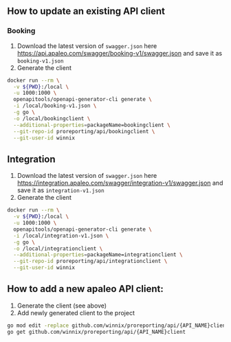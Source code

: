 ## How to update an existing API client

### Booking

1. Download the latest version of `swagger.json` here https://api.apaleo.com/swagger/booking-v1/swagger.json and save it as `booking-v1.json`
2. Generate the client

```bash
docker run --rm \
  -v ${PWD}:/local \
  -u 1000:1000 \
  openapitools/openapi-generator-cli generate \
  -i /local/booking-v1.json \
  -g go \
  -o /local/bookingclient \
  --additional-properties=packageName=bookingclient \
  --git-repo-id proreporting/api/bookingclient \
  --git-user-id winnix
```

## Integration

1. Download the latest version of `swagger.json` here https://integration.apaleo.com/swagger/integration-v1/swagger.json and save it as `integration-v1.json`
2. Generate the client

```bash
docker run --rm \
  -v ${PWD}:/local \
  -u 1000:1000 \
  openapitools/openapi-generator-cli generate \
  -i /local/integration-v1.json \
  -g go \
  -o /local/integrationclient \
  --additional-properties=packageName=integrationclient \
  --git-repo-id proreporting/api/integrationclient \
  --git-user-id winnix
```

## How to add a new apaleo API client:

1. Generate the client (see above)
2. Add newly generated client to the project

```bash
go mod edit -replace github.com/winnix/proreporting/api/{API_NAME}client=./clients/{API_NAME}client
go get github.com/winnix/proreporting/api/{API_NAME}client
```
